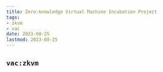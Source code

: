 ```yaml
---
title: Zero-knowledge Virtual Machine Incubation Project
tags:
- zkvm
- vac
date: 2023-08-25
lastmod: 2023-08-25
---
```


## `vac:zkvm`